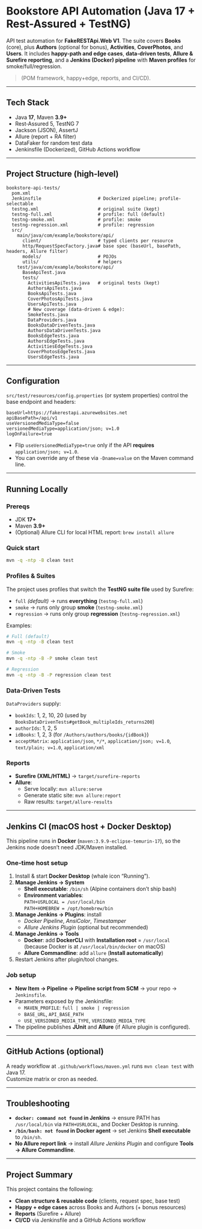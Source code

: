 # Bookstore API Automation (Java 17 + Rest-Assured + TestNG)

API test automation for **FakeRESTApi.Web V1**. The suite covers **Books** (core),
plus **Authors** (optional for bonus), **Activities**, **CoverPhotos**, and **Users**. It includes
**happy-path and edge cases**, **data‑driven tests**, **Allure & Surefire reporting**, and a
**Jenkins (Docker) pipeline** with **Maven profiles** for smoke/full/regression.

> (POM framework, happy+edge, reports, and CI/CD).

---

## Tech Stack

- Java **17**, Maven **3.9+**
- Rest‑Assured 5, TestNG 7
- Jackson (JSON), AssertJ
- Allure (report + RA filter)
- DataFaker for random test data
- Jenkinsfile (Dockerized), GitHub Actions workflow

---

## Project Structure (high‑level)

```
bookstore-api-tests/
  pom.xml
  Jenkinsfile                     # Dockerized pipeline; profile-selectable
  testng.xml                      # original suite (kept)
  testng-full.xml                 # profile: full (default)
  testng-smoke.xml                # profile: smoke
  testng-regression.xml           # profile: regression
  src/
    main/java/com/example/bookstore/api/
      client/                     # typed clients per resource
      http/RequestSpecFactory.java# base spec (baseUrl, basePath, headers, Allure filter)
      models/                     # POJOs
      utils/                      # helpers
    test/java/com/example/bookstore/api/
      BaseApiTest.java
      tests/
        ActivitiesApiTests.java   # original tests (kept)
        AuthorsApiTests.java
        BooksApiTests.java
        CoverPhotosApiTests.java
        UsersApiTests.java
        # New coverage (data-driven & edge):
        SmokeTests.java
        DataProviders.java
        BooksDataDrivenTests.java
        AuthorsDataDrivenTests.java
        BooksEdgeTests.java
        AuthorsEdgeTests.java
        ActivitiesEdgeTests.java
        CoverPhotosEdgeTests.java
        UsersEdgeTests.java
```

---

## Configuration

`src/test/resources/config.properties` (or system properties) control the base endpoint and headers:

```properties
baseUrl=https://fakerestapi.azurewebsites.net
apiBasePath=/api/v1
useVersionedMediaType=false
versionedMediaType=application/json; v=1.0
logOnFailure=true
```

- Flip `useVersionedMediaType=true` only if the API **requires** `application/json; v=1.0`.
- You can override any of these via `-Dname=value` on the Maven command line.

---

## Running Locally

### Prereqs

- JDK **17+**
- Maven **3.9+**
- (Optional) Allure CLI for local HTML report: `brew install allure`

### Quick start

```bash
mvn -q -ntp -B clean test
```

### Profiles & Suites

The project uses profiles that switch the **TestNG suite file** used by Surefire:

- `full` _(default)_ → runs **everything** (`testng-full.xml`)
- `smoke` → runs only group **smoke** (`testng-smoke.xml`)
- `regression` → runs only group **regression** (`testng-regression.xml`)

Examples:

```bash
# Full (default)
mvn -q -ntp -B clean test

# Smoke
mvn -q -ntp -B -P smoke clean test

# Regression
mvn -q -ntp -B -P regression clean test
```

### Data‑Driven Tests

`DataProviders` supply:

- `bookIds`: 1, 2, 10, 20 (used by `BooksDataDrivenTests#getBook_multipleIds_returns200`)
- `authorIds`: 1, 2, 5
- `idBooks`: 1, 2, 3 (for `/Authors/authors/books/{idBook}`)
- `acceptMatrix`: `application/json`, `*/*`, `application/json; v=1.0`, `text/plain; v=1.0`, `application/xml`

### Reports

- **Surefire (XML/HTML)** → `target/surefire-reports`
- **Allure**:
  - Serve locally: `mvn allure:serve`
  - Generate static site: `mvn allure:report`
  - Raw results: `target/allure-results`

---

## Jenkins CI (macOS host + Docker Desktop)

This pipeline runs in **Docker** (`maven:3.9.9-eclipse-temurin-17`), so the Jenkins node doesn’t need JDK/Maven installed.

### One‑time host setup

1. Install & start **Docker Desktop** (whale icon “Running”).
2. **Manage Jenkins → System**
   - **Shell executable**: `/bin/sh` (Alpine containers don’t ship bash)
   - **Environment variables**:  
     `PATH+USRLOCAL = /usr/local/bin`  
     `PATH+HOMEBREW = /opt/homebrew/bin`
3. **Manage Jenkins → Plugins**: install
   - _Docker Pipeline_, _AnsiColor_, _Timestamper_
   - _Allure Jenkins Plugin_ (optional but recommended)
4. **Manage Jenkins → Tools**
   - **Docker**: add **DockerCLI** with **Installation root** = `/usr/local`  
     (because Docker is at `/usr/local/bin/docker` on macOS)
   - **Allure Commandline**: add `allure` (**Install automatically**)
5. Restart Jenkins after plugin/tool changes.

### Job setup

- **New Item → Pipeline → Pipeline script from SCM** → your repo → `Jenkinsfile`.
- Parameters exposed by the Jenkinsfile:
  - `MAVEN_PROFILE`: `full | smoke | regression`
  - `BASE_URL`, `API_BASE_PATH`
  - `USE_VERSIONED_MEDIA_TYPE`, `VERSIONED_MEDIA_TYPE`
- The pipeline publishes **JUnit** and **Allure** (if Allure plugin is configured).

---

## GitHub Actions (optional)

A ready workflow at `.github/workflows/maven.yml` runs `mvn clean test` with Java 17.  
Customize matrix or cron as needed.

---

## Troubleshooting

- **`docker: command not found` in Jenkins** → ensure PATH has `/usr/local/bin` via `PATH+USRLOCAL`, and Docker Desktop is running.
- **`/bin/bash: not found` in Docker agent** → set Jenkins **Shell executable** to `/bin/sh`.
- **No Allure report link** → install _Allure Jenkins Plugin_ and configure **Tools → Allure Commandline**.

---

## Project Summary

This project contains the following:

- **Clean structure & reusable code** (clients, request spec, base test)
- **Happy + edge cases** across Books and Authors (+ bonus resources)
- **Reports** (Surefire + Allure)
- **CI/CD** via Jenkinsfile and a GitHub Actions workflow
